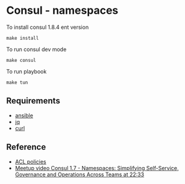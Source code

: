 # Consul - namespaces

To install consul 1.8.4 ent version
```text
make install
```

To run consul dev mode
```text
make consul
```

To run playbook
```text
make tun
```

## Requirements
- [ansible](https://www.ansible.com/)
- [jq](https://stedolan.github.io/jq/)
- [curl](https://curl.haxx.se/)

## Reference
- [ACL policies](https://www.consul.io/docs/security/acl/acl-system#acl-policies)
- [Meetup video Consul 1.7 - Namespaces: Simplifying Self-Service, Governance and Operations Across Teams at 22:33](https://youtu.be/Ff6kLvKkJBE?t=1353)
